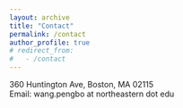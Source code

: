 ```yaml
---
layout: archive
title: "Contact"
permalink: /contact
author_profile: true
# redirect_from:
#   - /contact
---
```


<!-- {% include base_path %} -->

<!-- ## Full CV available in pdf [here](http://hang-deng.github.io/files/cv.pdf) -->

<!-- # Contact -->

360 Huntington Ave, Boston, MA 02115 \
Email: wang.pengbo at northeastern dot edu